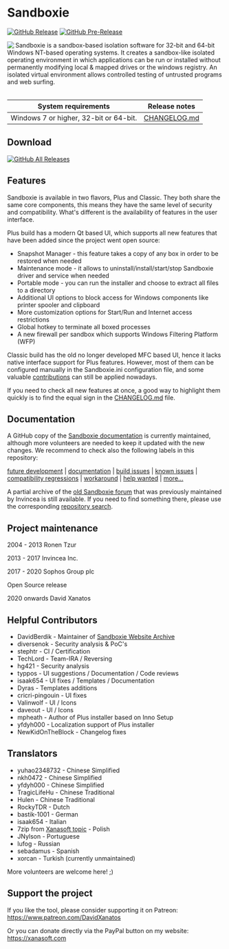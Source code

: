 # Sandboxie
[![GitHub Release](https://img.shields.io/github/release/sandboxie-plus/Sandboxie.svg)](https://github.com/sandboxie-plus/Sandboxie/releases) [![GitHub Pre-Release](https://img.shields.io/github/release/sandboxie-plus/Sandboxie/all.svg)](https://github.com/sandboxie-plus/Sandboxie/releases)

<img align="left" src="https://user-images.githubusercontent.com/12372772/123517080-8ab20a00-d69f-11eb-8e82-2e18cf6e0303.png">
Sandboxie is a sandbox-based isolation software for 32-bit and 64-bit Windows NT-based operating systems. It creates a sandbox-like isolated operating environment in which applications can be run or installed without permanently modifying local & mapped drives or the windows registry. An isolated virtual environment allows controlled testing of untrusted programs and web surfing.<br><br>

|  System requirements  |      Release notes     |
|         :---:         |          :---:         |
| Windows 7 or higher, 32-bit or 64-bit. |  [CHANGELOG.md](https://github.com/sandboxie-plus/Sandboxie/blob/master/CHANGELOG.md)

## Download
[![GitHub All Releases](https://img.shields.io/github/downloads/sandboxie-plus/Sandboxie/total?style=for-the-badge)](https://github.com/sandboxie-plus/Sandboxie/releases/latest)

## Features
Sandboxie is available in two flavors, Plus and Classic. They both share the same core components, this means they have the same level of security and compatibility.
What's different is the availability of features in the user interface.

Plus build has a modern Qt based UI, which supports all new features that have been added since the project went open source:

  * Snapshot Manager - this feature takes a copy of any box in order to be restored when needed
  * Maintenance mode - it allows to uninstall/install/start/stop Sandboxie driver and service when needed
  * Portable mode - you can run the installer and choose to extract all files to a directory
  * Additional UI options to block access for Windows components like printer spooler and clipboard
  * More customization options for Start/Run and Internet access restrictions
  * Global hotkey to terminate all boxed processes
  * A new firewall per sandbox which supports Windows Filtering Platform (WFP)

Classic build has the old no longer developed MFC based UI, hence it lacks native interface support for Plus features. However, most of them can be configured manually in the Sandboxie.ini configuration file, and some valuable [contributions](https://sandboxie-website-archive.github.io/www.sandboxie.com/old-forums/viewforum1a2d1a2d.html?f=22) can still be applied nowadays.

If you need to check all new features at once, a good way to highlight them quickly is to find the equal sign in the [CHANGELOG.md](https://github.com/sandboxie-plus/Sandboxie/blob/master/CHANGELOG.md) file.

## Documentation
A GitHub copy of the [Sandboxie documentation](https://sandboxie-plus.github.io/sandboxie-docs) is currently maintained, although more volunteers are needed to keep it updated with the new changes. We recommend to check also the following labels in this repository:

[future development](https://github.com/sandboxie-plus/Sandboxie/issues?q=label%3A"future+development") | [documentation](https://github.com/sandboxie-plus/Sandboxie/issues?q=label%3Adocumentation) | [build issues](https://github.com/sandboxie-plus/Sandboxie/issues?q=label%3A%22build+issue%22) | [known issues](https://github.com/sandboxie-plus/Sandboxie/labels/Known%20issue) | [compatibility regressions](https://github.com/sandboxie-plus/Sandboxie/issues?q=is%3Aissue+is%3Aopen+label%3A%22compatibility+regression%22) | [workaround](https://github.com/sandboxie-plus/Sandboxie/issues?q=label%3Aworkaround) | [help wanted](https://github.com/sandboxie-plus/Sandboxie/issues?q=label%3A%22help+wanted%22) | [more...](https://github.com/sandboxie-plus/Sandboxie/labels?sort=count-desc)

A partial archive of the [old Sandboxie forum](https://sandboxie-website-archive.github.io/www.sandboxie.com/old-forums) that was previously maintained by Invincea is still available. If you need to find something there, please use the corresponding [repository search](https://github.com/Sandboxie-Website-Archive/sandboxie-website-archive.github.io).

## Project maintenance
2004 - 2013 Ronen Tzur

2013 - 2017 Invincea Inc.

2017 - 2020 Sophos Group plc

Open Source release

2020 onwards David Xanatos

## Helpful Contributors
- DavidBerdik - Maintainer of [Sandboxie Website Archive](https://github.com/Sandboxie-Website-Archive/sandboxie-website-archive.github.io)
- diversenok - Security analysis & PoC's
- stephtr - CI / Certification
- TechLord - Team-IRA / Reversing
- hg421 - Security analysis 
- typpos - UI suggestions / Documentation / Code reviews
- isaak654 - UI fixes / Templates / Documentation
- Dyras - Templates additions
- cricri-pingouin - UI fixes
- Valinwolf - UI / Icons
- daveout - UI / Icons
- mpheath - Author of Plus installer based on Inno Setup
- yfdyh000 - Localization support of Plus installer
- NewKidOnTheBlock - Changelog fixes

## Translators
- yuhao2348732 - Chinese Simplified
- nkh0472 - Chinese Simplified
- yfdyh000 - Chinese Simplified
- TragicLifeHu - Chinese Traditional
- Hulen - Chinese Traditional
- RockyTDR - Dutch
- bastik-1001 - German
- isaak654 - Italian
- 7zip from [Xanasoft topic](https://forum.xanasoft.com/viewtopic.php?f=12&t=4&start=10) - Polish
- JNylson - Portuguese
- lufog - Russian
- sebadamus - Spanish
- xorcan - Turkish (currently unmaintained)

More volunteers are welcome here! ;)

## Support the project
If you like the tool, please consider supporting it on Patreon: https://www.patreon.com/DavidXanatos

Or you can donate directly via the PayPal button on my website: https://xanasoft.com
